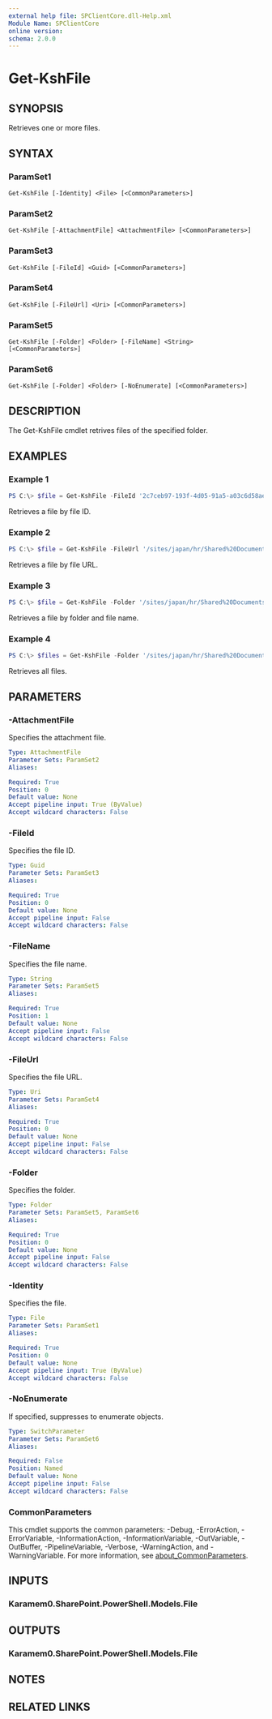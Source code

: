 ```yaml
---
external help file: SPClientCore.dll-Help.xml
Module Name: SPClientCore
online version:
schema: 2.0.0
---
```


# Get-KshFile

## SYNOPSIS
Retrieves one or more files.

## SYNTAX

### ParamSet1
```
Get-KshFile [-Identity] <File> [<CommonParameters>]
```

### ParamSet2
```
Get-KshFile [-AttachmentFile] <AttachmentFile> [<CommonParameters>]
```

### ParamSet3
```
Get-KshFile [-FileId] <Guid> [<CommonParameters>]
```

### ParamSet4
```
Get-KshFile [-FileUrl] <Uri> [<CommonParameters>]
```

### ParamSet5
```
Get-KshFile [-Folder] <Folder> [-FileName] <String> [<CommonParameters>]
```

### ParamSet6
```
Get-KshFile [-Folder] <Folder> [-NoEnumerate] [<CommonParameters>]
```

## DESCRIPTION
The Get-KshFile cmdlet retrives files of the specified folder.

## EXAMPLES

### Example 1
```powershell
PS C:\> $file = Get-KshFile -FileId '2c7ceb97-193f-4d05-91a5-a03c6d58ae60'
```

Retrieves a file by file ID.

### Example 2
```powershell
PS C:\> $file = Get-KshFile -FileUrl '/sites/japan/hr/Shared%20Documents/README.txt'
```

Retrieves a file by file URL.

### Example 3
```powershell
PS C:\> $file = Get-KshFile -Folder '/sites/japan/hr/Shared%20Documents' -FileName 'README.txt'
```

Retrieves a file by folder and file name.

### Example 4
```powershell
PS C:\> $files = Get-KshFile -Folder '/sites/japan/hr/Shared%20Documents'
```

Retrieves all files.

## PARAMETERS

### -AttachmentFile
Specifies the attachment file.

```yaml
Type: AttachmentFile
Parameter Sets: ParamSet2
Aliases:

Required: True
Position: 0
Default value: None
Accept pipeline input: True (ByValue)
Accept wildcard characters: False
```

### -FileId
Specifies the file ID.

```yaml
Type: Guid
Parameter Sets: ParamSet3
Aliases:

Required: True
Position: 0
Default value: None
Accept pipeline input: False
Accept wildcard characters: False
```

### -FileName
Specifies the file name.

```yaml
Type: String
Parameter Sets: ParamSet5
Aliases:

Required: True
Position: 1
Default value: None
Accept pipeline input: False
Accept wildcard characters: False
```

### -FileUrl
Specifies the file URL.

```yaml
Type: Uri
Parameter Sets: ParamSet4
Aliases:

Required: True
Position: 0
Default value: None
Accept pipeline input: False
Accept wildcard characters: False
```

### -Folder
Specifies the folder.

```yaml
Type: Folder
Parameter Sets: ParamSet5, ParamSet6
Aliases:

Required: True
Position: 0
Default value: None
Accept pipeline input: False
Accept wildcard characters: False
```

### -Identity
Specifies the file.

```yaml
Type: File
Parameter Sets: ParamSet1
Aliases:

Required: True
Position: 0
Default value: None
Accept pipeline input: True (ByValue)
Accept wildcard characters: False
```

### -NoEnumerate
If specified, suppresses to enumerate objects.

```yaml
Type: SwitchParameter
Parameter Sets: ParamSet6
Aliases:

Required: False
Position: Named
Default value: None
Accept pipeline input: False
Accept wildcard characters: False
```

### CommonParameters
This cmdlet supports the common parameters: -Debug, -ErrorAction, -ErrorVariable, -InformationAction, -InformationVariable, -OutVariable, -OutBuffer, -PipelineVariable, -Verbose, -WarningAction, and -WarningVariable. For more information, see [about_CommonParameters](http://go.microsoft.com/fwlink/?LinkID=113216).

## INPUTS

### Karamem0.SharePoint.PowerShell.Models.File

## OUTPUTS

### Karamem0.SharePoint.PowerShell.Models.File

## NOTES

## RELATED LINKS
